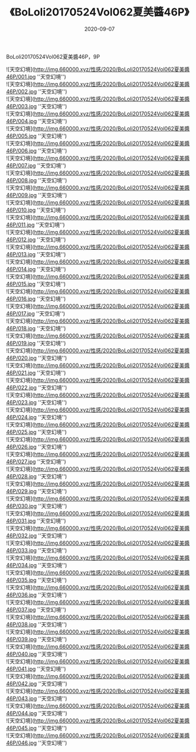 ﻿---
layout: post
title:  《BoLoli20170524Vol062夏美醬46P》
date:   2020-09-07
img: http://img.660000.xyz/性感/2020/BoLoli20170524Vol062夏美醬46P/000.jpg
categories: [美女, 性感, 泳衣]
---

BoLoli20170524Vol062夏美醬46P，9P



![天空幻境](http://img.660000.xyz/性感/2020/BoLoli20170524Vol062夏美醬46P/001.jpg ''天空幻境'') <br>
![天空幻境](http://img.660000.xyz/性感/2020/BoLoli20170524Vol062夏美醬46P/002.jpg ''天空幻境'') <br>
![天空幻境](http://img.660000.xyz/性感/2020/BoLoli20170524Vol062夏美醬46P/003.jpg ''天空幻境'') <br>
![天空幻境](http://img.660000.xyz/性感/2020/BoLoli20170524Vol062夏美醬46P/004.jpg ''天空幻境'') <br>
![天空幻境](http://img.660000.xyz/性感/2020/BoLoli20170524Vol062夏美醬46P/005.jpg ''天空幻境'') <br>
![天空幻境](http://img.660000.xyz/性感/2020/BoLoli20170524Vol062夏美醬46P/006.jpg ''天空幻境'') <br>
![天空幻境](http://img.660000.xyz/性感/2020/BoLoli20170524Vol062夏美醬46P/007.jpg ''天空幻境'') <br>
![天空幻境](http://img.660000.xyz/性感/2020/BoLoli20170524Vol062夏美醬46P/008.jpg ''天空幻境'') <br>
![天空幻境](http://img.660000.xyz/性感/2020/BoLoli20170524Vol062夏美醬46P/009.jpg ''天空幻境'') <br>
![天空幻境](http://img.660000.xyz/性感/2020/BoLoli20170524Vol062夏美醬46P/010.jpg ''天空幻境'') <br>
![天空幻境](http://img.660000.xyz/性感/2020/BoLoli20170524Vol062夏美醬46P/011.jpg ''天空幻境'') <br>
![天空幻境](http://img.660000.xyz/性感/2020/BoLoli20170524Vol062夏美醬46P/012.jpg ''天空幻境'') <br>
![天空幻境](http://img.660000.xyz/性感/2020/BoLoli20170524Vol062夏美醬46P/013.jpg ''天空幻境'') <br>
![天空幻境](http://img.660000.xyz/性感/2020/BoLoli20170524Vol062夏美醬46P/014.jpg ''天空幻境'') <br>
![天空幻境](http://img.660000.xyz/性感/2020/BoLoli20170524Vol062夏美醬46P/015.jpg ''天空幻境'') <br>
![天空幻境](http://img.660000.xyz/性感/2020/BoLoli20170524Vol062夏美醬46P/016.jpg ''天空幻境'') <br>
![天空幻境](http://img.660000.xyz/性感/2020/BoLoli20170524Vol062夏美醬46P/017.jpg ''天空幻境'') <br>
![天空幻境](http://img.660000.xyz/性感/2020/BoLoli20170524Vol062夏美醬46P/018.jpg ''天空幻境'') <br>
![天空幻境](http://img.660000.xyz/性感/2020/BoLoli20170524Vol062夏美醬46P/019.jpg ''天空幻境'') <br>
![天空幻境](http://img.660000.xyz/性感/2020/BoLoli20170524Vol062夏美醬46P/020.jpg ''天空幻境'') <br>
![天空幻境](http://img.660000.xyz/性感/2020/BoLoli20170524Vol062夏美醬46P/021.jpg ''天空幻境'') <br>
![天空幻境](http://img.660000.xyz/性感/2020/BoLoli20170524Vol062夏美醬46P/022.jpg ''天空幻境'') <br>
![天空幻境](http://img.660000.xyz/性感/2020/BoLoli20170524Vol062夏美醬46P/023.jpg ''天空幻境'') <br>
![天空幻境](http://img.660000.xyz/性感/2020/BoLoli20170524Vol062夏美醬46P/024.jpg ''天空幻境'') <br>
![天空幻境](http://img.660000.xyz/性感/2020/BoLoli20170524Vol062夏美醬46P/025.jpg ''天空幻境'') <br>
![天空幻境](http://img.660000.xyz/性感/2020/BoLoli20170524Vol062夏美醬46P/026.jpg ''天空幻境'') <br>
![天空幻境](http://img.660000.xyz/性感/2020/BoLoli20170524Vol062夏美醬46P/027.jpg ''天空幻境'') <br>
![天空幻境](http://img.660000.xyz/性感/2020/BoLoli20170524Vol062夏美醬46P/028.jpg ''天空幻境'') <br>
![天空幻境](http://img.660000.xyz/性感/2020/BoLoli20170524Vol062夏美醬46P/029.jpg ''天空幻境'') <br>
![天空幻境](http://img.660000.xyz/性感/2020/BoLoli20170524Vol062夏美醬46P/030.jpg ''天空幻境'') <br>
![天空幻境](http://img.660000.xyz/性感/2020/BoLoli20170524Vol062夏美醬46P/031.jpg ''天空幻境'') <br>
![天空幻境](http://img.660000.xyz/性感/2020/BoLoli20170524Vol062夏美醬46P/032.jpg ''天空幻境'') <br>
![天空幻境](http://img.660000.xyz/性感/2020/BoLoli20170524Vol062夏美醬46P/033.jpg ''天空幻境'') <br>
![天空幻境](http://img.660000.xyz/性感/2020/BoLoli20170524Vol062夏美醬46P/034.jpg ''天空幻境'') <br>
![天空幻境](http://img.660000.xyz/性感/2020/BoLoli20170524Vol062夏美醬46P/035.jpg ''天空幻境'') <br>
![天空幻境](http://img.660000.xyz/性感/2020/BoLoli20170524Vol062夏美醬46P/036.jpg ''天空幻境'') <br>
![天空幻境](http://img.660000.xyz/性感/2020/BoLoli20170524Vol062夏美醬46P/037.jpg ''天空幻境'') <br>
![天空幻境](http://img.660000.xyz/性感/2020/BoLoli20170524Vol062夏美醬46P/038.jpg ''天空幻境'') <br>
![天空幻境](http://img.660000.xyz/性感/2020/BoLoli20170524Vol062夏美醬46P/039.jpg ''天空幻境'') <br>
![天空幻境](http://img.660000.xyz/性感/2020/BoLoli20170524Vol062夏美醬46P/040.jpg ''天空幻境'') <br>
![天空幻境](http://img.660000.xyz/性感/2020/BoLoli20170524Vol062夏美醬46P/041.jpg ''天空幻境'') <br>
![天空幻境](http://img.660000.xyz/性感/2020/BoLoli20170524Vol062夏美醬46P/042.jpg ''天空幻境'') <br>
![天空幻境](http://img.660000.xyz/性感/2020/BoLoli20170524Vol062夏美醬46P/043.jpg ''天空幻境'') <br>
![天空幻境](http://img.660000.xyz/性感/2020/BoLoli20170524Vol062夏美醬46P/044.jpg ''天空幻境'') <br>
![天空幻境](http://img.660000.xyz/性感/2020/BoLoli20170524Vol062夏美醬46P/045.jpg ''天空幻境'') <br>
![天空幻境](http://img.660000.xyz/性感/2020/BoLoli20170524Vol062夏美醬46P/046.jpg ''天空幻境'') <br>